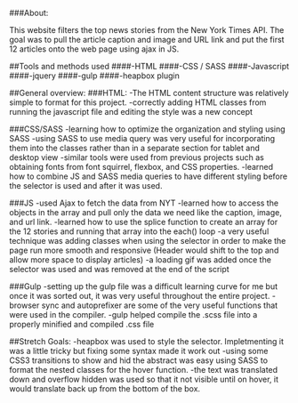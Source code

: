 ###About:

This website filters the top news stories from the New York Times API. The goal was to pull the article caption and image and URL link and put the first 12 articles onto the web page using ajax in JS. 


##Tools and methods used
####-HTML
####-CSS / SASS
####-Javascript
####-jquery
####-gulp
####-heapbox plugin


##General overview:
###HTML:
-The HTML content structure was relatively simple to format for this project. 
-correctly adding HTML classes from running the javascript file and editing the style was a new concept  

###CSS/SASS
-learning how to optimize the organization and styling using SASS
-using SASS to use media query was very useful for incorporating them into the classes rather than in a separate section for tablet and desktop view
-similar tools were used from previous projects such as obtaining fonts from font squirrel, flexbox, and CSS properties.
-learned how to combine JS and SASS media queries to have different styling before the selector is used and after it was used. 


###JS
-used Ajax to fetch the data from NYT
-learned how to access the objects in the array and pull only the data we need like the caption, image, and url link.
-learned how to use the splice function to create an array for the 12 stories and running that array into the each() loop
-a very useful technique was adding classes when using the selector in order to make the page run more smooth and responsive (Header would shift to the top and allow more space to display articles)
-a loading gif was added once the selector was used and was removed at the end of the script 


###Gulp
-setting up the gulp file was a difficult learning curve for me but once it was sorted out, it was very useful throughout the entire project. 
-browser sync and autoprefixer are some of the very useful functions that were used in the compiler.
-gulp helped compile the .scss file into a properly minified and compiled .css file 

##Stretch Goals:
-heapbox was used to style the selector. Impletmenting it was a little tricky but fixing some syntax made it work out
-using some CSS3 transitions to show and hid the abstract was easy using SASS to format the nested classes for the hover function. 
-the text was translated down and overflow hidden was used so that it not visible until on hover, it would translate back up from the bottom of the box.

